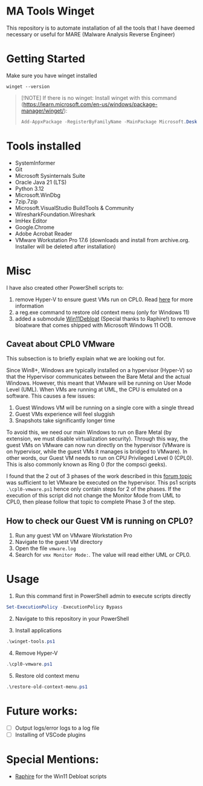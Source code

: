# MA Tools Winget
This repository is to automate installation of all the tools that I have deemed necessary or useful for MARE (Malware Analysis Reverse Engineer)

# Getting Started
Make sure you have winget installed
```batch
winget --version
```

> [!NOTE] If there is no winget:
> Install winget with this command (https://learn.microsoft.com/en-us/windows/package-manager/winget/):
> ```powershell
> Add-AppxPackage -RegisterByFamilyName -MainPackage Microsoft.DesktopAppInstaller_8wekyb3d8bbwe
> ```

# Tools installed
- SystemInformer
- Git
- Microsoft Sysinternals Suite
- Oracle Java 21 (LTS)
- Python 3.12
- Microsoft.WinDbg
- 7zip.7zip
- Microsoft.VisualStudio BuildTools & Community
- WiresharkFoundation.Wireshark
- ImHex Editor
- Google.Chrome
- Adobe Acrobat Reader
- VMware Workstation Pro 17.6 (downloads and install from archive.org. Installer will be deleted after installation)

# Misc
I have also created other PowerShell scripts to:
1. remove Hyper-V to ensure guest VMs run on CPL0. Read [here](https://community.broadcom.com/discussion/disabling-hyper-v-hypervisor-on-windows-11-pro-host-to-get-vmware-17s-cpl0-vs-ulm-monitor-mode) for more information
2. a reg.exe command to restore old context menu (only for Windows 11)
3. added a submodule [Win11Debloat](https://github.com/Raphire/Win11Debloat) (Special thanks to Raphire!) to remove bloatware that comes shipped with Microsoft Windows 11 OOB.

## Caveat about CPL0 VMware
This subsection is to briefly explain what we are looking out for.

Since Win8+, Windows are typically installed on a hypervisor (Hyper-V) so that the Hypervisor communicates between the Bare Metal and the actual Windows. However, this meant that VMware will be running on User Mode Level (UML). When VMs are running at UML, the CPU is emulated on a software. This causes a few issues:
1. Guest Windows VM will be running on a single core with a single thread
2. Guest VMs experience will feel sluggish
3. Snapshots take significantly longer time

To avoid this, we need our main Windows to run on Bare Metal (by extension, we must disable virtualization security). Through this way, the guest VMs on VMware can now run directly on the hypervisor (VMware is on hypervisor, while the guest VMs it manages is bridged to VMware). In other words, our Guest VM needs to run on CPU Privileged Level 0 (CPL0). This is also commonly known as Ring 0 (for the compsci geeks).

I found that the 2 out of 3 phases of the work described in this [forum topic](https://community.broadcom.com/discussion/disabling-hyper-v-hypervisor-on-windows-11-pro-host-to-get-vmware-17s-cpl0-vs-ulm-monitor-mode) was sufficient to let VMware be executed on the hypervisor. This ps1 scripts `.\cpl0-vmware.ps1` hence only contain steps for 2 of the phases. If the execution of this script did not change the Monitor Mode from UML to CPL0, then please follow that topic to complete Phase 3 of the step.

## How to check our Guest VM is running on CPL0?
1. Run any guest VM on VMware Workstation Pro
2. Navigate to the guest VM directory
3. Open the file `vmware.log`
4. Search for `vmx Monitor Mode:`. The value will read either UML or CPL0.

# Usage
1. Run this command first in PowerShell admin to execute scripts directly
```powershell
Set-ExecutionPolicy -ExecutionPolicy Bypass
```

2. Navigate to this repository in your PowerShell

3. Install applications
```powershell
.\winget-tools.ps1
```

4. Remove Hyper-V
```powershell
.\cpl0-vmware.ps1
```

5. Restore old context menu
```powershell
.\restore-old-context-menu.ps1
```


# Future works:
- [ ] Output logs/error logs to a log file
- [ ] Installing of VSCode plugins

# Special Mentions:
- [Raphire](https://github.com/Raphire) for the Win11 Debloat scripts
